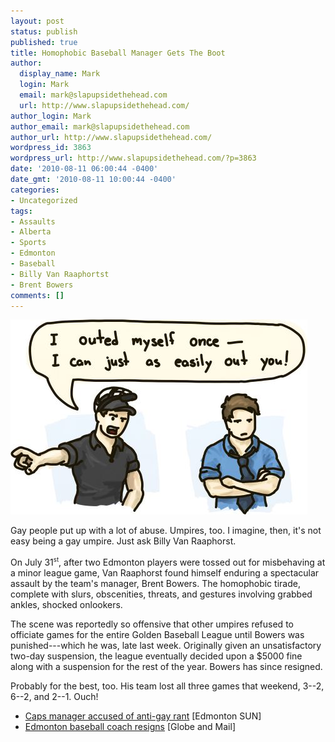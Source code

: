 ```yaml
---
layout: post
status: publish
published: true
title: Homophobic Baseball Manager Gets The Boot
author:
  display_name: Mark
  login: Mark
  email: mark@slapupsidethehead.com
  url: http://www.slapupsidethehead.com/
author_login: Mark
author_email: mark@slapupsidethehead.com
author_url: http://www.slapupsidethehead.com/
wordpress_id: 3863
wordpress_url: http://www.slapupsidethehead.com/?p=3863
date: '2010-08-11 06:00:44 -0400'
date_gmt: '2010-08-11 10:00:44 -0400'
categories:
- Uncategorized
tags:
- Assaults
- Alberta
- Sports
- Edmonton
- Baseball
- Billy Van Raaphortst
- Brent Bowers
comments: []
---
```

![Umpire says he outed himself once, and can out others too](/wp-content/media/2010/08/gay-umpire.jpg "An out joke is the best I could come up with, sorry.")

Gay people put up with a lot of abuse. Umpires, too. I imagine, then, it's not easy being a gay umpire. Just ask Billy Van Raaphorst.

On July 31<sup><small>st</small></sup>, after two Edmonton players were tossed out for misbehaving at a minor league game, Van Raaphorst found himself enduring a spectacular assault by the team's manager, Brent Bowers. The homophobic tirade, complete with slurs, obscenities, threats, and gestures involving grabbed ankles, shocked onlookers.

The scene was reportedly so offensive that other umpires refused to officiate games for the entire Golden Baseball League until Bowers was punished---which he was, late last week. Originally given an unsatisfactory two-day suspension, the league eventually decided upon a $5000 fine along with a suspension for the rest of the year. Bowers has since resigned.

Probably for the best, too. His team lost all three games that weekend, 3--2, 6--2, and 2--1. Ouch!

- [Caps manager accused of anti-gay rant](http://www.edmontonsun.com/news/columnists/andrew_hanon/2010/08/06/14950041.html) [Edmonton SUN]
- [Edmonton baseball coach resigns](http://www.theglobeandmail.com/sports/baseball/edmonton-baseball-coach-resigns/article1666272/) [Globe and Mail]
